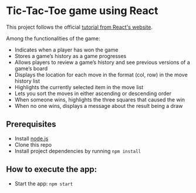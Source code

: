 # Tic-Tac-Toe game using React

This project follows the official [tutorial from React's website](https://reactjs.org/tutorial/tutorial.html).

Among the functionalities of the game:
- Indicates when a player has won the game
- Stores a game’s history as a game progresses
- Allows players to review a game’s history and see previous versions of a game’s board
- Displays the location for each move in the format (col, row) in the move history list
- Highlights the currently selected item in the move list
- Lets you sort the moves in either ascending or descending order
- When someone wins, highlights the three squares that caused the win
- When no one wins, displays a message about the result being a draw

## Prerequisites
* Install [node.js](https://nodejs.org/en/)
* Clone this repo
* Install project dependencies by running `npm install`


## How to execute the app:
* Start the app: `npm start`
